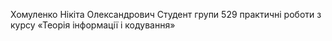 Хомуленко Нікіта Олександрович 
Студент групи 529 практичні роботи з курсу «Теорія інформації і кодування»